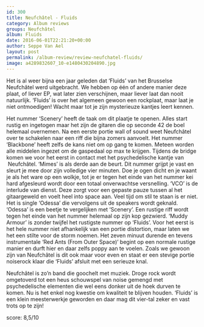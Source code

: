 ```yaml
---
id: 300
title: Neufchâtel - Fluids
category: Album reviews
groups: Neufchâtel
album: Fluids
date: 2016-06-01T22:21:20+00:00
author: Seppe Van Ael
layout: post
permalink: /album-review/review-neufchatel-fluids/
image: a4289832607_10-e1480430204890.jpg
---
```

Het is al weer bijna een jaar geleden dat ‘Fluids’ van het Brusselse Neufchâtel werd uitgebracht. We hebben op één of andere manier deze plaat, of liever EP, wat later zien verschijnen, maar liever laat dan nooit natuurlijk. ‘Fluids’ is over het algemeen gewoon een rockplaat, maar laat je niet ontmoedigen! Wacht maar tot je zijn mysterieuze kantjes leert kennen.

Het nummer ‘Scenery’ heeft de taak om dit plaatje te openen. Alles start rustig en ingetogen maar het zijn de gitaren die op seconde 42 de boel helemaal overnemen. Na een eerste portie wall of sound weet Neufchâtel over te schakelen naar een riff die bijna zomers aanvoelt. Het nummer ‘Blackbone’ heeft zelfs de kans niet om op gang te komen. Meteen worden alle middelen ingezet om de gaspedaal op max te krijgen. Tijdens de bridge komen we voor het eerst in contact met het psychedelische kantje van  Neufchâtel. ‘Mimes’ is als derde aan de beurt. Dit nummer grijpt je vast en sleurt je mee door zijn volledige vier minuten. Doe je ogen dicht en je waant je als het ware op een wolkje, tot je er tegen het einde van het nummer kei hard afgesleurd wordt door een totaal onverwachtse versnelling. ‘VCO’ is de interlude van dienst. Deze zorgt voor een gepaste pauze tussen al het gitaargeweld en voelt heel into space aan. Veel tijd om stil te staan is er niet. Het is single ‘Odessa’ die vervolgens uit de speakers wordt geknald. ‘Odessa’ is een beetje te vergelijken met ‘Scenery’. Een rustige riff wordt tegen het einde van het nummer helemaal op zijn kop gezwierd. ‘Muddy Armour’ is zonder twijfel het rustigste nummer op ‘Fluids’. Voor het eerst is het hele nummer niet afhankelijk van een portie distortion, maar laten we het een stilte voor de storm noemen. Het zeven minuut durende en tevens instrumentale ‘Red Ants (From Outer Space)’ begint op een normale rustige manier en durft hier en daar zelfs poppy aan te voelen. Zoals we gewoon zijn van Neufchâtel is dit ook maar voor even en staat er een stevige portie noiserock klaar die ‘Fluids’ afsluit met een serieuze knal.

Neufchâtel is zo’n band die goochelt met muziek. Droge rock wordt omgetoverd tot een heus schouwspel van noise gemengd met psychedelische elementen die wel eens donker uit de hoek durven te komen. Nu is het enkel nog kwestie om kwaliteit te blijven houden. ‘Fluids’ is een klein meesterwerkje geworden en daar mag dit vier-tal zeker en vast trots op te zijn!

score: 8,5/10

&nbsp;